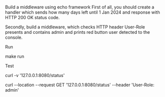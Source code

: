 Build a middleware using echo framework
First of all, you should create a handler which sends how many days left until 1 Jan 2024 
and response with HTTP 200 OK status code.

Secondly, build a middleware, which checks HTTP header User-Role presents and contains admin and prints red button user detected to the console.

Run

make run

Test

curl -v  '127.0.0.1:8080/status'

curl --location --request GET '127.0.0.1:8080/status' --header 'User-Role: admin'